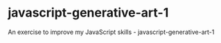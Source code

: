 # javascript-generative-art-1
An exercise to improve my JavaScript skills - javascript-generative-art-1

